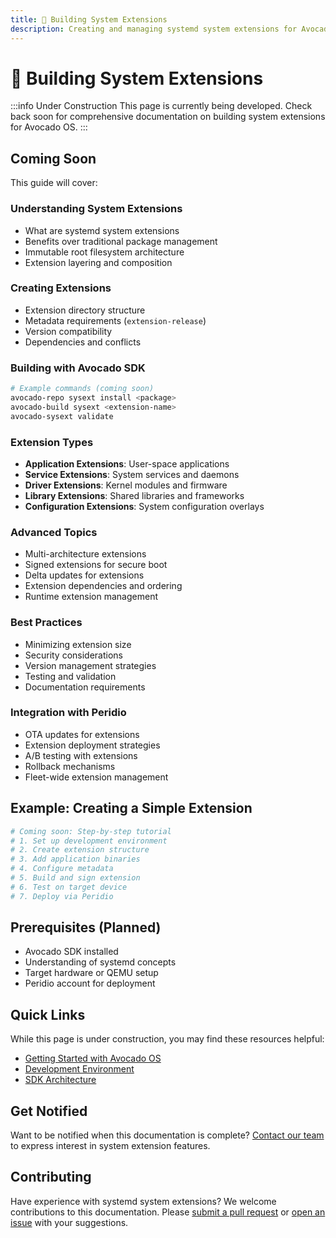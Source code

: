```yaml
---
title: 🚧 Building System Extensions
description: Creating and managing systemd system extensions for Avocado OS
---
```


# 🚧 Building System Extensions

:::info Under Construction
This page is currently being developed. Check back soon for comprehensive documentation on building system extensions for Avocado OS.
:::

## Coming Soon

This guide will cover:

### Understanding System Extensions
- What are systemd system extensions
- Benefits over traditional package management
- Immutable root filesystem architecture
- Extension layering and composition

### Creating Extensions
- Extension directory structure
- Metadata requirements (`extension-release`)
- Version compatibility
- Dependencies and conflicts

### Building with Avocado SDK
```bash
# Example commands (coming soon)
avocado-repo sysext install <package>
avocado-build sysext <extension-name>
avocado-sysext validate
```

### Extension Types
- **Application Extensions**: User-space applications
- **Service Extensions**: System services and daemons
- **Driver Extensions**: Kernel modules and firmware
- **Library Extensions**: Shared libraries and frameworks
- **Configuration Extensions**: System configuration overlays

### Advanced Topics
- Multi-architecture extensions
- Signed extensions for secure boot
- Delta updates for extensions
- Extension dependencies and ordering
- Runtime extension management

### Best Practices
- Minimizing extension size
- Security considerations
- Version management strategies
- Testing and validation
- Documentation requirements

### Integration with Peridio
- OTA updates for extensions
- Extension deployment strategies
- A/B testing with extensions
- Rollback mechanisms
- Fleet-wide extension management

## Example: Creating a Simple Extension

```bash
# Coming soon: Step-by-step tutorial
# 1. Set up development environment
# 2. Create extension structure
# 3. Add application binaries
# 4. Configure metadata
# 5. Build and sign extension
# 6. Test on target device
# 7. Deploy via Peridio
```

## Prerequisites (Planned)

- Avocado SDK installed
- Understanding of systemd concepts
- Target hardware or QEMU setup
- Peridio account for deployment

## Quick Links

While this page is under construction, you may find these resources helpful:

- [Getting Started with Avocado OS](./getting-started)
- [Development Environment](./development-environment)
- [SDK Architecture](./sdk-architecture)

## Get Notified

Want to be notified when this documentation is complete? [Contact our team](mailto:support@peridio.com) to express interest in system extension features.

## Contributing

Have experience with systemd system extensions? We welcome contributions to this documentation. Please [submit a pull request](https://github.com/peridio/peridio-docs) or [open an issue](https://github.com/peridio/peridio-docs/issues) with your suggestions.